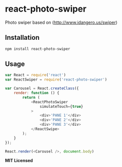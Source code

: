# react-photo-swiper
Photo swiper based on (http://www.idangero.us/swiper)

## Installation

```bash
npm install react-photo-swiper
```

## Usage

```javascript
var React = require('react')
var ReactSwiper = require('react-photo-swiper')

var Carousel = React.createClass({
    render: function () {
        return (
            <ReactPhotoSwiper
                simulateTouch={true}
            >
                <div>'PANE 1'</div>
                <div>'PANE 2'</div>
                <div>'PANE 3'</div>
            </ReactSwipe>
        );
    }
});

React.render(<Carousel />, document.body)
```

**MIT Licensed**

